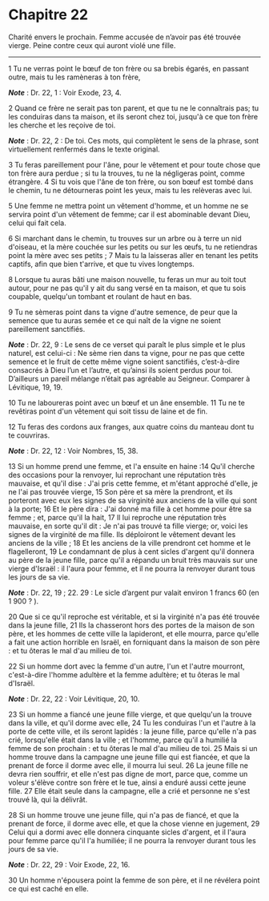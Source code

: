 # Chapitre 22

Charité envers le prochain.
Femme accusée de n’avoir pas été trouvée vierge.
Peine contre ceux qui auront violé une fille.

***

1 Tu ne verras point le bœuf de ton frère ou sa brebis égarés, en passant outre, mais tu les ramèneras à ton frère,

***Note*** :  Dr. 22, 1 : Voir Exode, 23, 4.

2 Quand ce frère ne serait pas ton parent, et que tu ne le connaîtrais pas; tu les conduiras dans ta maison, et ils seront chez toi, jusqu'à ce que ton frère les cherche et les reçoive de toi.

***Note*** :  Dr. 22, 2 : De toi. Ces mots, qui complètent le sens de la phrase, sont virtuellement renfermés dans le texte original.

3 Tu feras pareillement pour l'âne, pour le vêtement et pour toute chose que ton frère aura perdue ; si tu la trouves, tu ne la négligeras point, comme étrangère. 4 Si tu vois que l'âne de ton frère, ou son bœuf est tombé dans le chemin, tu ne détourneras point les yeux, mais tu les relèveras avec lui.


5 Une femme ne mettra point un vêtement d'homme, et un homme ne se servira point d'un vêtement de femme; car il est abominable devant Dieu, celui qui fait cela.


6 Si marchant dans le chemin, tu trouves sur un arbre ou à terre un nid d'oiseau, et la mère couchée sur les petits ou sur les œufs, tu ne retiendras point la mère avec ses petits ; 7 Mais tu la laisseras aller en tenant les petits captifs, afin que bien t'arrive, et que tu vives longtemps.


8 Lorsque tu auras bâti une maison nouvelle, tu feras un mur au toit tout autour, pour ne pas qu'il y ait du sang versé en ta maison, et que tu sois coupable, quelqu'un tombant et roulant de haut en bas.


9 Tu ne sèmeras point dans ta vigne d'autre semence, de peur que la semence que tu auras semée et ce qui naît de la vigne ne soient pareillement sanctifiés.

***Note*** :  Dr. 22, 9 : Le sens de ce verset qui paraît le plus simple et le plus naturel, est celui-ci : Ne sème rien dans ta vigne, pour ne pas que cette semence et le fruit de cette même vigne soient sanctifiés, c’est-à-dire consacrés à Dieu l’un et l’autre, et qu’ainsi ils soient perdus pour toi. D’ailleurs un pareil mélange n’était pas agréable au Seigneur. Comparer à Lévitique, 19, 19.

10 Tu ne laboureras point avec un bœuf et un âne ensemble. 11 Tu ne te revêtiras point d'un vêtement qui soit tissu de laine et de fin.


12 Tu feras des cordons aux franges, aux quatre coins du manteau dont tu te couvriras.

***Note*** :  Dr. 22, 12 : Voir Nombres, 15, 38.


13 Si un homme prend une femme, et l'a ensuite en haine :14 Qu'il cherche des occasions pour la renvoyer, lui reprochant une réputation très mauvaise, et qu'il dise : J'ai pris cette femme, et m'étant approché d'elle, je ne l'ai pas trouvée vierge, 15 Son père et sa mère la prendront, et ils porteront avec eux les signes de sa virginité aux anciens de la ville qui sont à la porte; 16 Et le père dira : J'ai donné ma fille à cet homme pour être sa femme ; et, parce qu'il la hait, 17 Il lui reproche une réputation très mauvaise, en sorte qu'il dit : Je n'ai pas trouvé ta fille vierge; or, voici les signes de la virginité de ma fille. Ils déploiront le vêtement devant les anciens de la ville ; 18 Et les anciens de la ville prendront cet homme et le flagelleront, 19 Le condamnant de plus à cent sicles d'argent qu'il donnera au père de la jeune fille, parce qu'il a répandu un bruit très mauvais sur une vierge d'Israël : il l'aura pour femme, et il ne pourra la renvoyer durant tous les jours de sa vie.

***Note*** :  Dr. 22, 19 ; 22. 29 : Le sicle d’argent pur valait environ 1 francs 60 (en 1 900 ? ).

20 Que si ce qu'il reproche est véritable, et si la virginité n'a pas été trouvée dans la jeune fille, 21 Ils la chasseront hors des portes de la maison de son père, et les hommes de cette ville la lapideront, et elle mourra, parce qu'elle a fait une action horrible en Israël, en forniquant dans la maison de son père : et tu ôteras le mal d'au milieu de toi.


22 Si un homme dort avec la femme d'un autre, l'un et l'autre mourront, c'est-à-dire l'homme adultère et la femme adultère; et tu ôteras le mal d'Israël.

***Note*** :  Dr. 22, 22 : Voir Lévitique, 20, 10.


23 Si un homme a fiancé une jeune fille vierge, et que quelqu'un la trouve dans la ville, et qu'il dorme avec elle, 24 Tu les conduiras l'un et l'autre à la porte de cette ville, et ils seront lapidés : la jeune fille, parce qu'elle n'a pas crié, lorsqu'elle était dans la ville ; et l'homme, parce qu'il a humilié la femme de son prochain : et tu ôteras le mal d'au milieu de toi. 25 Mais si un homme trouve dans la campagne une jeune fille qui est fiancée, et que la prenant de force il dorme avec elle, il mourra lui seul. 26 La jeune fille ne devra rien souffrir, et elle n'est pas digne de mort, parce que, comme un voleur s'élève contre son frère et le tue, ainsi a enduré aussi cette jeune fille. 27 Elle était seule dans la campagne, elle a crié et personne ne s'est trouvé là, qui la délivrât.


28 Si un homme trouve une jeune fille, qui n'a pas de fiancé, et que la prenant de force, il dorme avec elle, et que la chose vienne en jugement, 29 Celui qui a dormi avec elle donnera cinquante sicles d'argent, et il l'aura pour femme parce qu'il l'a humiliée; il ne pourra la renvoyer durant tous les jours de sa vie.

***Note*** :  Dr. 22, 29 : Voir Exode, 22, 16.

30 Un homme n'épousera point la femme de son père, et il ne révélera point ce qui est caché en elle.

